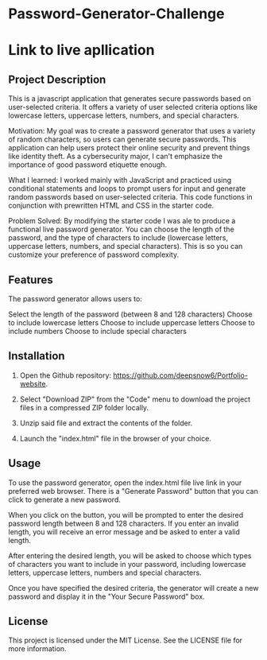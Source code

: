 # Password-Generator-Challenge

# Link to live apllication 

## Project Description

This is a javascript application that generates secure passwords based on user-selected criteria. It offers a variety of user selected criteria options like lowercase letters, uppercase letters, numbers, and special characters.

Motivation: My goal was to create a password generator that uses a variety of random characters,  so users can generate secure passwords. This application can help users protect their online security and prevent things like identity theft. As a cybersecurity major, I can't emphasize the importance of good password etiquette enough. 

What I learned:  I worked mainly with JavaScript and practiced using conditional statements and loops to prompt users for input and  generate random passwords based on user-selected criteria. This code functions in conjunction with prewritten HTML and CSS in the starter code. 

Problem Solved: By modifying the starter code I was ale to produce a functional live password generator. You can choose the length of the password, and the type of characters to include (lowercase letters, uppercase letters, numbers, and special characters). This is so you can customize your preference of password complexity. 

## Features 

The password generator allows users to:

Select the length of the password (between 8 and 128 characters)
Choose to include lowercase letters
Choose to include uppercase letters
Choose to include numbers
Choose to include special characters

## Installation 

1. Open the Github repository: https://github.com/deepsnow6/Portfolio-website.

2. Select "Download ZIP" from the "Code" menu to download the project files in a compressed ZIP folder locally.

3. Unzip said file and extract the contents of the folder.

4. Launch the "index.html" file in the browser of your choice.

## Usage 

To use the password generator,  open the index.html file live link in your preferred web browser. There is a "Generate Password" button that you can click to generate a new password.

When you click on the button, you will be prompted to enter the desired password length between 8 and 128 characters. If you enter an invalid length, you will receive an error message and be asked to enter a valid length.

After entering the desired length, you will be asked to choose which types of characters you want to include in your password, including lowercase letters, uppercase letters, numbers and special characters.

Once you have specified the desired criteria, the generator will create a new password and display it in the "Your Secure Password" box.

## License

This project is licensed under the MIT License. See the LICENSE file for more information.